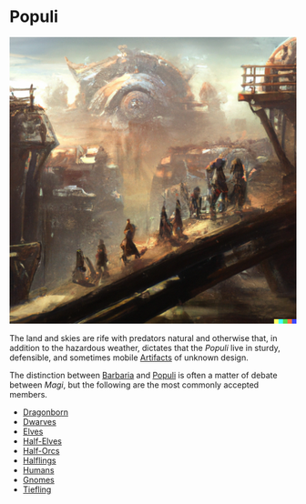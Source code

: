 # Populi

![Populi](images/populi.png)

The land and skies are rife with predators natural and otherwise that, in addition to the hazardous weather, dictates that the *Populi* live in sturdy, defensible, and sometimes mobile [Artifacts](artifacts.md) of unknown design.

The distinction between [Barbaria](barbaria.md) and [Populi](populi.md) is often a matter of debate between *Magi*, but the following are the most commonly accepted members.

- [Dragonborn](dragonborn.md)
- [Dwarves](dwarves.md)
- [Elves](elves.md)
- [Half-Elves](half-elves.md)
- [Half-Orcs](half-orcs.md)
- [Halflings](halflings.md)
- [Humans](halflings.md)
- [Gnomes](gnomes.md)
- [Tiefling](otherkin.md)
